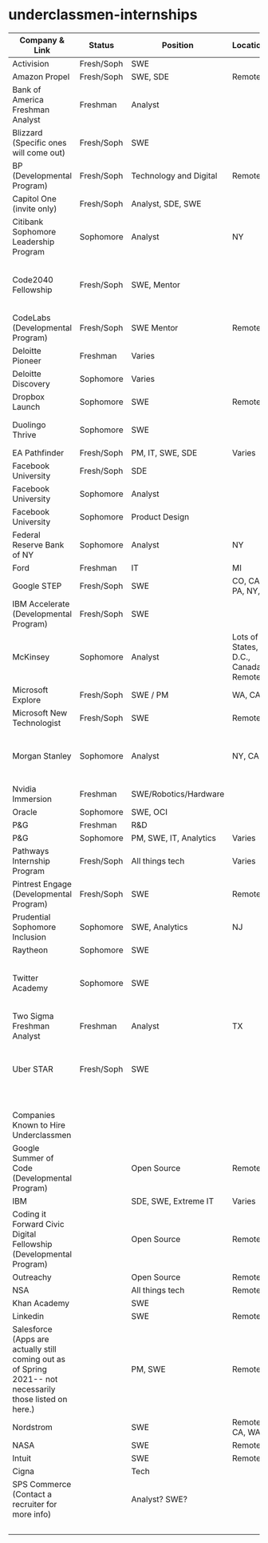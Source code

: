 # underclassmen-internships


| Company & Link                                                                                            | Status     | Position               | Location(s)                             | Extra Criteria                                                  | App Opens | Closed? |
| --------------------------------------------------------------------------------------------------------- | ---------- | ---------------------- | --------------------------------------- | --------------------------------------------------------------- | --------- | ------- |
| Activision                                                                                                | Fresh/Soph | SWE                    |                                         |                                                                 | Rolling   | Open    |
| Amazon Propel                                                                                             | Fresh/Soph | SWE, SDE               | Remote                                  |                                                                 | July      | Open    |
| Bank of America Freshman Analyst                                                                          | Freshman   | Analyst                |                                         |                                                                 | August    | Open    |
| Blizzard (Specific ones will come out)                                                                    | Fresh/Soph | SWE                    |                                         |                                                                 | Rolling   | Open    |
| BP (Developmental Program)                                                                                | Fresh/Soph | Technology and Digital | Remote                                  |                                                                 | March     | Open    |
| Capitol One (invite only)                                                                                 | Fresh/Soph | Analyst, SDE, SWE      |                                         |                                                                 |           | Open    |
| Citibank Sophomore Leadership Program                                                                     | Sophomore  | Analyst                | NY                                      |                                                                 | September | Open    |
| Code2040 Fellowship                                                                                       | Fresh/Soph | SWE, Mentor            |                                         | Must identify as member of historically underrepresented group. |           | Open    |
| CodeLabs (Developmental Program)                                                                          | Fresh/Soph | SWE Mentor             | Remote                                  |                                                                 |           | Open    |
| Deloitte Pioneer                                                                                          | Freshman   | Varies                 |                                         |                                                                 |           | Open    |
| Deloitte Discovery                                                                                        | Sophomore  | Varies                 |                                         |                                                                 |           | Open    |
| Dropbox Launch                                                                                            | Sophomore  | SWE                    | Remote                                  |                                                                 | August    | Open    |
| Duolingo Thrive                                                                                           | Sophomore  | SWE                    |                                         | Must have zero prior internship experience.                     | August    | Open    |
| EA Pathfinder                                                                                             | Fresh/Soph | PM, IT, SWE, SDE       | Varies                                  |                                                                 | October   | Open    |
| Facebook University                                                                                       | Fresh/Soph | SDE                    |                                         |                                                                 | August    | Open    |
| Facebook University                                                                                       | Sophomore  | Analyst                |                                         |                                                                 | October   | Open    |
| Facebook University                                                                                       | Sophomore  | Product Design         |                                         |                                                                 | December  | Open    |
| Federal Reserve Bank of NY                                                                                | Sophomore  | Analyst                | NY                                      |                                                                 |           | Open    |
| Ford                                                                                                      | Freshman   | IT                     | MI                                      |                                                                 | August    | Open    |
| Google STEP                                                                                               | Fresh/Soph | SWE                    | CO, CA, IL, PA, NY, MA                  |                                                                 | August    | Open    |
| IBM Accelerate (Developmental Program)                                                                    | Fresh/Soph | SWE                    |                                         |                                                                 | August    | Open    |
| McKinsey                                                                                                  | Sophomore  | Analyst                | Lots of US States, D.C., Canada, Remote | Must identify as member of historically underrepresented group. |           | Open    |
| Microsoft Explore                                                                                         | Fresh/Soph | SWE / PM               | WA, CA                                  |                                                                 | September | Open    |
| Microsoft New Technologist                                                                                | Fresh/Soph | SWE                    | Remote                                  |                                                                 | August    | Open    |
| Morgan Stanley                                                                                            | Sophomore  | Analyst                | NY, CA, TX                              | Must identify as member of historically underrepresented group. |           | Open    |
| Nvidia Immersion                                                                                          | Freshman   | SWE/Robotics/Hardware  |                                         |                                                                 |           | Open    |
| Oracle                                                                                                    | Sophomore  | SWE, OCI               |                                         |                                                                 | August    | Open    |
| P&G                                                                                                       | Freshman   | R&D                    |                                         |                                                                 | August    | Open    |
| P&G                                                                                                       | Sophomore  | PM, SWE, IT, Analytics | Varies                                  |                                                                 | August    | Open    |
| Pathways Internship Program                                                                               | Fresh/Soph | All things tech        | Varies                                  | Must be able to obtain security clearance                       |           | Open    |
| Pintrest Engage (Developmental Program)                                                                   | Fresh/Soph | SWE                    | Remote                                  |                                                                 |           | Open    |
| Prudential Sophomore Inclusion                                                                            | Sophomore  | SWE, Analytics         | NJ                                      |                                                                 | August    | Open    |
| Raytheon                                                                                                  | Sophomore  | SWE                    |                                         |                                                                 | August    | Open    |
| Twitter Academy                                                                                           | Sophomore  | SWE                    |                                         | Must identify as member of historically underrepresented group. | August    | Open    |
| Two Sigma Freshman Analyst                                                                                | Freshman   | Analyst                | TX                                      |                                                                 | December  | Open    |
| Uber STAR                                                                                                 | Fresh/Soph | SWE                    |                                         | Must identify as member of historically underrepresented group. | August    | Open    |
|                                                                                                           |            |                        |                                         |                                                                 |           | Open    |
| Companies Known to Hire Underclassmen                                                                     |            |                        |                                         |                                                                 |           |         |
| Google Summer of Code (Developmental Program)                                                             |            | Open Source            | Remote                                  |                                                                 | March     | Open    |
| IBM                                                                                                       |            | SDE, SWE, Extreme IT   | Varies                                  |                                                                 | August    | Open    |
| Coding it Forward Civic Digital Fellowship (Developmental Program)                                        |            | Open Source            | Remote                                  |                                                                 | December  | Open    |
| Outreachy                                                                                                 |            | Open Source            | Remote                                  |                                                                 | February  | Open    |
| NSA                                                                                                       |            | All things tech        | Remote                                  |                                                                 |           | Open    |
| Khan Academy                                                                                              |            | SWE                    |                                         |                                                                 |           | Open    |
| Linkedin                                                                                                  |            | SWE                    | Remote                                  |                                                                 | October   | Open    |
| Salesforce (Apps are actually still coming out as of Spring 2021-- not necessarily those listed on here.) |            | PM, SWE                | Remote                                  |                                                                 | August    | Open    |
| Nordstrom                                                                                                 |            | SWE                    | Remote, CA, WA                          |                                                                 | August    | Open    |
| NASA                                                                                                      |            | SWE                    | Remote                                  |                                                                 | Rolling   | Open    |
| Intuit                                                                                                    |            | SWE                    | Remote                                  |                                                                 | August    | Open    |
| Cigna                                                                                                     |            | Tech                   |                                         |                                                                 | August    | Open    |
| SPS Commerce (Contact a recruiter for more info)                                                          |            | Analyst? SWE?          |                                         |                                                                 |           | Open    |
|                                                                                                           |            |                        |                                         |                                                                 |           | Open    |
